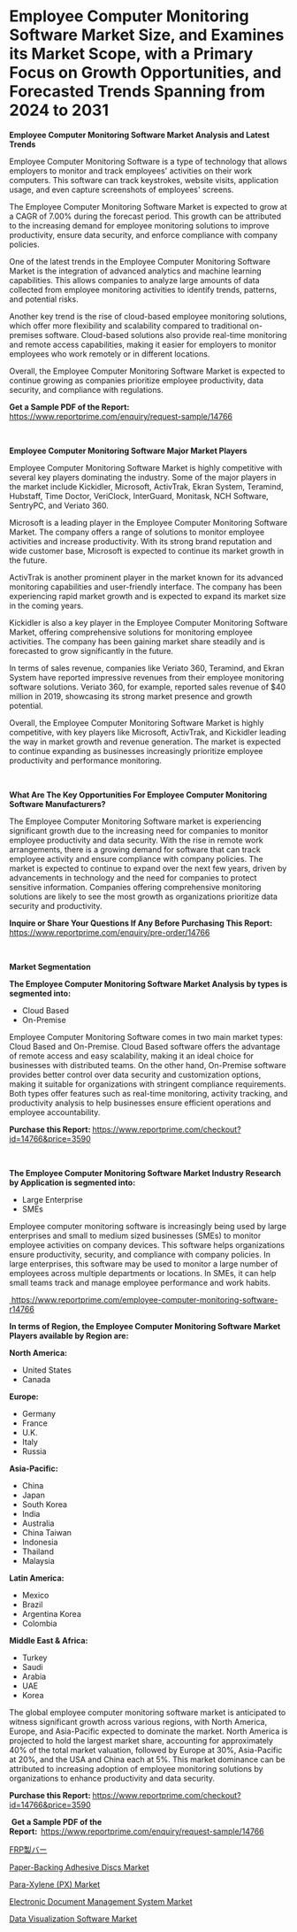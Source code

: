 <p><h1>Employee Computer Monitoring Software Market Size, and Examines its Market Scope, with a Primary Focus on Growth Opportunities, and Forecasted Trends Spanning from 2024 to 2031</h1></p><p><strong>Employee Computer Monitoring Software Market Analysis and Latest Trends</strong></p>
<p><p>Employee Computer Monitoring Software is a type of technology that allows employers to monitor and track employees' activities on their work computers. This software can track keystrokes, website visits, application usage, and even capture screenshots of employees' screens. </p><p>The Employee Computer Monitoring Software Market is expected to grow at a CAGR of 7.00% during the forecast period. This growth can be attributed to the increasing demand for employee monitoring solutions to improve productivity, ensure data security, and enforce compliance with company policies. </p><p>One of the latest trends in the Employee Computer Monitoring Software Market is the integration of advanced analytics and machine learning capabilities. This allows companies to analyze large amounts of data collected from employee monitoring activities to identify trends, patterns, and potential risks. </p><p>Another key trend is the rise of cloud-based employee monitoring solutions, which offer more flexibility and scalability compared to traditional on-premises software. Cloud-based solutions also provide real-time monitoring and remote access capabilities, making it easier for employers to monitor employees who work remotely or in different locations. </p><p>Overall, the Employee Computer Monitoring Software Market is expected to continue growing as companies prioritize employee productivity, data security, and compliance with regulations.</p></p>
<p><strong>Get a Sample PDF of the Report:&nbsp;</strong> <a href="https://www.reportprime.com/enquiry/request-sample/14766">https://www.reportprime.com/enquiry/request-sample/14766</a></p>
<p>&nbsp;</p>
<p><strong>Employee Computer Monitoring Software Major Market Players</strong></p>
<p><p>Employee Computer Monitoring Software Market is highly competitive with several key players dominating the industry. Some of the major players in the market include Kickidler, Microsoft, ActivTrak, Ekran System, Teramind, Hubstaff, Time Doctor, VeriClock, InterGuard, Monitask, NCH Software, SentryPC, and Veriato 360.</p><p>Microsoft is a leading player in the Employee Computer Monitoring Software Market. The company offers a range of solutions to monitor employee activities and increase productivity. With its strong brand reputation and wide customer base, Microsoft is expected to continue its market growth in the future.</p><p>ActivTrak is another prominent player in the market known for its advanced monitoring capabilities and user-friendly interface. The company has been experiencing rapid market growth and is expected to expand its market size in the coming years.</p><p>Kickidler is also a key player in the Employee Computer Monitoring Software Market, offering comprehensive solutions for monitoring employee activities. The company has been gaining market share steadily and is forecasted to grow significantly in the future.</p><p>In terms of sales revenue, companies like Veriato 360, Teramind, and Ekran System have reported impressive revenues from their employee monitoring software solutions. Veriato 360, for example, reported sales revenue of $40 million in 2019, showcasing its strong market presence and growth potential.</p><p>Overall, the Employee Computer Monitoring Software Market is highly competitive, with key players like Microsoft, ActivTrak, and Kickidler leading the way in market growth and revenue generation. The market is expected to continue expanding as businesses increasingly prioritize employee productivity and performance monitoring.</p></p>
<p>&nbsp;</p>
<p><strong>What Are The Key Opportunities For Employee Computer Monitoring Software Manufacturers?</strong></p>
<p><p>The Employee Computer Monitoring Software market is experiencing significant growth due to the increasing need for companies to monitor employee productivity and data security. With the rise in remote work arrangements, there is a growing demand for software that can track employee activity and ensure compliance with company policies. The market is expected to continue to expand over the next few years, driven by advancements in technology and the need for companies to protect sensitive information. Companies offering comprehensive monitoring solutions are likely to see the most growth as organizations prioritize data security and productivity.</p></p>
<p><strong>Inquire or Share Your Questions If Any Before Purchasing This Report:</strong> <a href="https://www.reportprime.com/enquiry/pre-order/14766">https://www.reportprime.com/enquiry/pre-order/14766</a></p>
<p>&nbsp;</p>
<p><strong>Market Segmentation</strong></p>
<p><strong>The Employee Computer Monitoring Software Market Analysis by types is segmented into:</strong></p>
<p><ul><li>Cloud Based</li><li>On-Premise</li></ul></p>
<p><p>Employee Computer Monitoring Software comes in two main market types: Cloud Based and On-Premise. Cloud Based software offers the advantage of remote access and easy scalability, making it an ideal choice for businesses with distributed teams. On the other hand, On-Premise software provides better control over data security and customization options, making it suitable for organizations with stringent compliance requirements. Both types offer features such as real-time monitoring, activity tracking, and productivity analysis to help businesses ensure efficient operations and employee accountability.</p></p>
<p><strong>Purchase this Report:&nbsp;</strong><a href="https://www.reportprime.com/checkout?id=14766&price=3590">https://www.reportprime.com/checkout?id=14766&price=3590</a></p>
<p>&nbsp;</p>
<p><strong>The Employee Computer Monitoring Software Market Industry Research by Application is segmented into:</strong></p>
<p><ul><li>Large Enterprise</li><li>SMEs</li></ul></p>
<p><p>Employee computer monitoring software is increasingly being used by large enterprises and small to medium sized businesses (SMEs) to monitor employee activities on company devices. This software helps organizations ensure productivity, security, and compliance with company policies. In large enterprises, this software may be used to monitor a large number of employees across multiple departments or locations. In SMEs, it can help small teams track and manage employee performance and work habits.</p></p>
<p><a href="https://www.reportprime.com/employee-computer-monitoring-software-r14766">&nbsp;https://www.reportprime.com/employee-computer-monitoring-software-r14766</a></p>
<p><strong>In terms of Region, the Employee Computer Monitoring Software Market Players available by Region are:</strong></p>
<p>
    <p> <strong> North America: </strong>
        <ul>
            <li>United States</li>
            <li>Canada</li>
        </ul>
        </p> 
    <p> <strong> Europe: </strong>
        <ul>
            <li>Germany</li>
            <li>France</li>
            <li>U.K.</li>
            <li>Italy</li>
            <li>Russia</li>
        </ul>
        </p> 
    <p> <strong> Asia-Pacific: </strong>
        <ul>
            <li>China</li>
            <li>Japan</li>
            <li>South Korea</li>
            <li>India</li>
            <li>Australia</li>
            <li>China Taiwan</li>
            <li>Indonesia</li>
            <li>Thailand</li>
            <li>Malaysia</li>
        </ul>
        </p> 
    <p> <strong> Latin America: </strong>
        <ul>
            <li>Mexico</li>
            <li>Brazil</li>
            <li>Argentina Korea</li>
            <li>Colombia</li>
        </ul>
        </p> 
    <p> <strong> Middle East & Africa: </strong>
        <ul>
            <li>Turkey</li>
            <li>Saudi</li>
            <li>Arabia</li>
            <li>UAE</li>
            <li>Korea</li>
        </ul>
    </p>
    </p>
<p><p>The global employee computer monitoring software market is anticipated to witness significant growth across various regions, with North America, Europe, and Asia-Pacific expected to dominate the market. North America is projected to hold the largest market share, accounting for approximately 40% of the total market valuation, followed by Europe at 30%, Asia-Pacific at 20%, and the USA and China each at 5%. This market dominance can be attributed to increasing adoption of employee monitoring solutions by organizations to enhance productivity and data security.</p></p>
<p><strong>Purchase this Report: </strong><a href="https://www.reportprime.com/checkout?id=14766&price=3590">https://www.reportprime.com/checkout?id=14766&price=3590</a></p>
<p>&nbsp;<strong>Get a Sample PDF of the Report:&nbsp;&nbsp;</strong><a href="https://www.reportprime.com/enquiry/request-sample/14766">https://www.reportprime.com/enquiry/request-sample/14766</a></p>
<p><strong></strong></p>
<p><p><a href="https://medium.com/@chabib.jrq/%E5%B8%82%E5%A0%B4%E4%BA%88%E6%B8%AC-%E3%82%B0%E3%83%AD%E3%83%BC%E3%83%90%E3%83%ABfrp%E3%83%90%E3%83%BC%E3%81%AE%E3%83%88%E3%83%AC%E3%83%B3%E3%83%89%E3%81%A8%E3%82%A4%E3%83%B3%E3%83%91%E3%82%AF%E3%83%88%E5%88%86%E6%9E%90-2024%E5%B9%B4-2031%E5%B9%B4-%E3%82%A2%E3%83%97%E3%83%AA%E3%82%B1%E3%83%BC%E3%82%B7%E3%83%A7%E3%83%B3-%E9%81%93%E8%B7%AF%E5%BB%BA%E8%A8%AD-%E6%A9%8B%E6%A2%81%E3%81%A8%E6%B8%AF-%E5%9C%B0%E4%B8%8B%E5%BB%BA%E8%A8%AD-%E3%81%9D%E3%81%AE%E4%BB%96-%E5%88%A5-%E3%81%9D%E3%81%97%E3%81%A6%E3%82%BF%E3%82%A4%E3%83%97-gfrp%E3%83%90%E3%83%BC-cfrp%E3%83%90%E3%83%BC-%E3%81%9D%E3%81%AE%E4%BB%96-%E5%88%A5-ec9a94deeb0a">FRP製バー</a></p><p><a href="https://medium.com/@tobyyundt/paper-backing-adhesive-discs-market-trends-a-detailed-study-of-its-market-segmentation-and-256eca30154a">Paper-Backing Adhesive Discs Market</a></p><p><a href="https://medium.com/@tobyyundt/para-xylene-px-market-size-is-growing-at-cagr-of-11-8-0635285f9365">Para-Xylene (PX) Market</a></p><p><a href="https://issuu.com/reportprime-2/docs/electronic-document-management-system-market-size-">Electronic Document Management System Market</a></p><p><a href="https://github.com/RickHolmes3/Market-Research-Report-List-5/blob/main/data-visualization-software-market.md">Data Visualization Software Market</a></p></p>